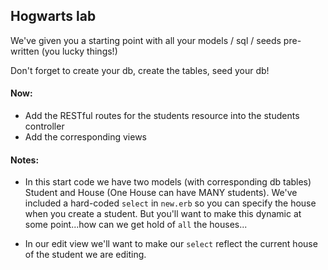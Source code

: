 ## Hogwarts lab

We've given you a starting point with all your models / sql / seeds pre-written (you lucky things!)

Don't forget to create your db, create the tables, seed your db!

#### Now:

- Add the RESTful routes for the students resource into the students controller
- Add the corresponding views

#### Notes:

- In this start code we have two models (with corresponding db tables) Student and House (One House can have MANY students). We've included a hard-coded `select` in `new.erb` so you can specify the house when you create a student. But you'll want to make this dynamic at some point...how can we get hold of `all` the houses...

- In our edit view we'll want to make our `select` reflect the current house of the student we are editing. 
